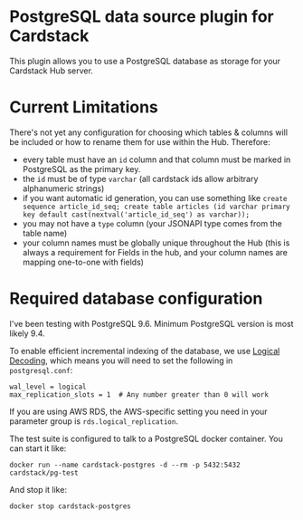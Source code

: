 # PostgreSQL data source plugin for Cardstack

This plugin allows you to use a PostgreSQL database as storage for your Cardstack Hub server.

# Current Limitations

There's not yet any configuration for choosing which tables & columns will be included or how to rename them for use within the Hub. Therefore:
 - every table must have an `id` column and that column must be marked in PostgreSQL as the primary key.
 - the `id` must be of type `varchar` (all cardstack ids allow arbitrary alphanumeric strings)
 - if you want automatic id generation, you can use something like
   `create sequence article_id_seq; create table articles (id varchar primary key default cast(nextval('article_id_seq') as varchar));`
 - you may not have a `type` column (your JSONAPI type comes from the table name)
 - your column names must be globally unique throughout the Hub (this is always a requirement for Fields in the hub, and your column names are mapping one-to-one with fields)

# Required database configuration

I've been testing with PostgreSQL 9.6. Minimum PostgreSQL version is most likely 9.4.

To enable efficient incremental indexing of the database, we use [Logical Decoding](https://www.postgresql.org/docs/9.6/static/logicaldecoding.html), which means you will need to set the following in `postgresql.conf`:

    wal_level = logical
    max_replication_slots = 1  # Any number greater than 0 will work

If you are using AWS RDS, the AWS-specific setting you need in your parameter group is `rds.logical_replication`.

The test suite is configured to talk to a PostgreSQL docker container. You can start it like:

    docker run --name cardstack-postgres -d --rm -p 5432:5432 cardstack/pg-test

And stop it like:

    docker stop cardstack-postgres
